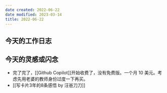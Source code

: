 ```yaml
---
date created: 2022-06-22
date modified: 2023-03-14
title: 2022-06-22
---
```


## 今天的工作日志

## 今天的灵感或闪念

- 完了完了，[[Github Copilot]]开始收费了，没有免费版。一个月 10 美元。考虑先用老婆的教师身份过度一下再买。
- [[写卡片3年的8条感悟 by 汪爸刀刀]]
